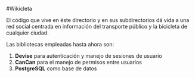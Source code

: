 #Wikicleta

El código que vive en éste directorio y en sus subdirectorios dá vida a una red social centrada en información del transporte público y la bicicleta de cualquier ciudad.

Las bibliotecas empleadas hasta ahora son:

1. **Devise** para autenticación y manejo de sesiones de usuario
2. **CanCan** para el manejo de permisos entre usuarios
3. **PostgreSQL** como base de datos

